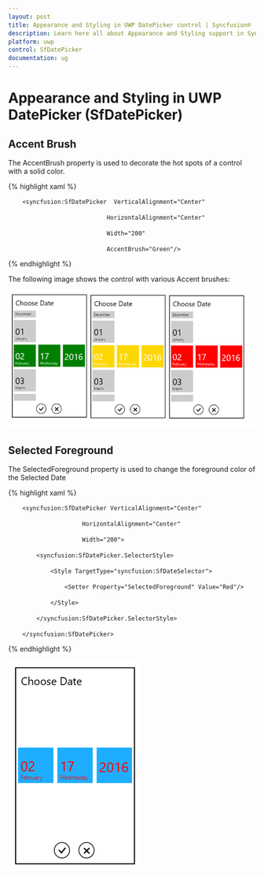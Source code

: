 ```yaml
---
layout: post
title: Appearance and Styling in UWP DatePicker control | Syncfusion®
description: Learn here all about Appearance and Styling support in Syncfusion® UWP DatePicker (SfDatePicker) control and more.
platform: uwp
control: SfDatePicker
documentation: ug
---
```


# Appearance and Styling in UWP DatePicker (SfDatePicker)

## Accent Brush	

The AccentBrush property is used to decorate the hot spots of a control with a solid color.

{% highlight xaml %}


<Grid Background="{StaticResource ApplicationPageBackgroundThemeBrush}">

        <syncfusion:SfDatePicker  VerticalAlignment="Center"

                                HorizontalAlignment="Center"

                                Width="200"

                                AccentBrush="Green"/>

</Grid>

{% endhighlight  %}

The following image shows the control with various Accent brushes:

![Appearance-and-Styling_img1](Appearance-and-Styling_images/Appearance-and-Styling_img1.png)


## Selected Foreground

The SelectedForeground property is used to change the foreground color of  the Selected Date

{% highlight xaml %}



<Grid Background="{StaticResource ApplicationPageBackgroundThemeBrush}">

        <syncfusion:SfDatePicker VerticalAlignment="Center"

                         HorizontalAlignment="Center"

                         Width="200">

            <syncfusion:SfDatePicker.SelectorStyle>

                <Style TargetType="syncfusion:SfDateSelector">
                 
                    <Setter Property="SelectedForeground" Value="Red"/>
                    
                </Style>

            </syncfusion:SfDatePicker.SelectorStyle>

        </syncfusion:SfDatePicker>

</Grid>

{% endhighlight  %}


![Appearance-and-Styling_img2](Appearance-and-Styling_images/Appearance-and-Styling_img2.png)
